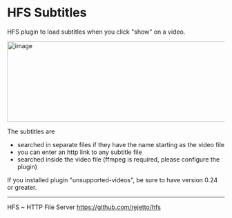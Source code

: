 # HFS Subtitles

HFS plugin to load subtitles when you click "show" on a video.

<img width="748" height="187" alt="image" src="https://github.com/user-attachments/assets/ba5bad91-16b1-4fd0-aa76-bfaa89fa928b" />

The subtitles are
- searched in separate files if they have the name starting as the video file
- you can enter an http link to any subtitle file
- searched inside the video file (ffmpeg is required, please configure the plugin)

If you installed plugin "unsupported-videos", be sure to have version 0.24 or greater.

---
HFS ~ HTTP File Server https://github.com/rejetto/hfs
